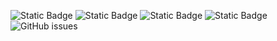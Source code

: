 ![Static Badge](https://img.shields.io/badge/blacklists-60-000000) ![Static Badge](https://img.shields.io/badge/blacklisted-2826167-cc0000) ![Static Badge](https://img.shields.io/badge/whitelisted-2245-00CC00) ![Static Badge](https://img.shields.io/badge/streaming_blacklist-28107-000000) ![GitHub issues](https://img.shields.io/github/issues/fabriziosalmi/blacklists)
